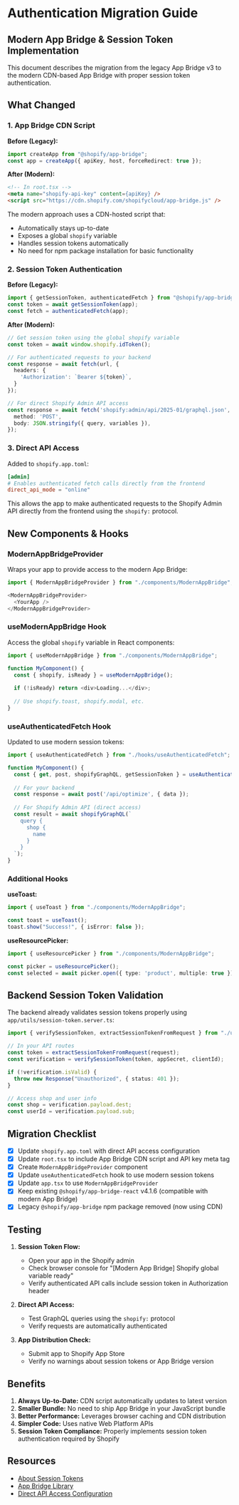 # Authentication Migration Guide

## Modern App Bridge & Session Token Implementation

This document describes the migration from the legacy App Bridge v3 to the modern CDN-based App Bridge with proper session token authentication.

## What Changed

### 1. App Bridge CDN Script

**Before (Legacy):**
```typescript
import createApp from "@shopify/app-bridge";
const app = createApp({ apiKey, host, forceRedirect: true });
```

**After (Modern):**
```html
<!-- In root.tsx -->
<meta name="shopify-api-key" content={apiKey} />
<script src="https://cdn.shopify.com/shopifycloud/app-bridge.js" />
```

The modern approach uses a CDN-hosted script that:
- Automatically stays up-to-date
- Exposes a global `shopify` variable
- Handles session tokens automatically
- No need for npm package installation for basic functionality

### 2. Session Token Authentication

**Before (Legacy):**
```typescript
import { getSessionToken, authenticatedFetch } from "@shopify/app-bridge/utilities";
const token = await getSessionToken(app);
const fetch = authenticatedFetch(app);
```

**After (Modern):**
```typescript
// Get session token using the global shopify variable
const token = await window.shopify.idToken();

// For authenticated requests to your backend
const response = await fetch(url, {
  headers: {
    'Authorization': `Bearer ${token}`,
  }
});

// For direct Shopify Admin API access
const response = await fetch('shopify:admin/api/2025-01/graphql.json', {
  method: 'POST',
  body: JSON.stringify({ query, variables }),
});
```

### 3. Direct API Access

Added to `shopify.app.toml`:
```toml
[admin]
# Enables authenticated fetch calls directly from the frontend
direct_api_mode = "online"
```

This allows the app to make authenticated requests to the Shopify Admin API directly from the frontend using the `shopify:` protocol.

## New Components & Hooks

### ModernAppBridgeProvider

Wraps your app to provide access to the modern App Bridge:

```typescript
import { ModernAppBridgeProvider } from "./components/ModernAppBridge";

<ModernAppBridgeProvider>
  <YourApp />
</ModernAppBridgeProvider>
```

### useModernAppBridge Hook

Access the global `shopify` variable in React components:

```typescript
import { useModernAppBridge } from "./components/ModernAppBridge";

function MyComponent() {
  const { shopify, isReady } = useModernAppBridge();
  
  if (!isReady) return <div>Loading...</div>;
  
  // Use shopify.toast, shopify.modal, etc.
}
```

### useAuthenticatedFetch Hook

Updated to use modern session tokens:

```typescript
import { useAuthenticatedFetch } from "./hooks/useAuthenticatedFetch";

function MyComponent() {
  const { get, post, shopifyGraphQL, getSessionToken } = useAuthenticatedFetch();
  
  // For your backend
  const response = await post('/api/optimize', { data });
  
  // For Shopify Admin API (direct access)
  const result = await shopifyGraphQL(`
    query {
      shop {
        name
      }
    }
  `);
}
```

### Additional Hooks

**useToast:**
```typescript
import { useToast } from "./components/ModernAppBridge";

const toast = useToast();
toast.show("Success!", { isError: false });
```

**useResourcePicker:**
```typescript
import { useResourcePicker } from "./components/ModernAppBridge";

const picker = useResourcePicker();
const selected = await picker.open({ type: 'product', multiple: true });
```

## Backend Session Token Validation

The backend already validates session tokens properly using `app/utils/session-token.server.ts`:

```typescript
import { verifySessionToken, extractSessionTokenFromRequest } from "./utils/session-token.server";

// In your API routes
const token = extractSessionTokenFromRequest(request);
const verification = verifySessionToken(token, appSecret, clientId);

if (!verification.isValid) {
  throw new Response("Unauthorized", { status: 401 });
}

// Access shop and user info
const shop = verification.payload.dest;
const userId = verification.payload.sub;
```

## Migration Checklist

- [x] Update `shopify.app.toml` with direct API access configuration
- [x] Update `root.tsx` to include App Bridge CDN script and API key meta tag
- [x] Create `ModernAppBridgeProvider` component
- [x] Update `useAuthenticatedFetch` hook to use modern session tokens
- [x] Update `app.tsx` to use `ModernAppBridgeProvider`
- [x] Keep existing `@shopify/app-bridge-react` v4.1.6 (compatible with modern App Bridge)
- [x] Legacy `@shopify/app-bridge` npm package removed (now using CDN)

## Testing

1. **Session Token Flow:**
   - Open your app in the Shopify admin
   - Check browser console for "[Modern App Bridge] Shopify global variable ready"
   - Verify authenticated API calls include session token in Authorization header

2. **Direct API Access:**
   - Test GraphQL queries using the `shopify:` protocol
   - Verify requests are automatically authenticated

3. **App Distribution Check:**
   - Submit app to Shopify App Store
   - Verify no warnings about session tokens or App Bridge version

## Benefits

1. **Always Up-to-Date:** CDN script automatically updates to latest version
2. **Smaller Bundle:** No need to ship App Bridge in your JavaScript bundle
3. **Better Performance:** Leverages browser caching and CDN distribution
4. **Simpler Code:** Uses native Web Platform APIs
5. **Session Token Compliance:** Properly implements session token authentication required by Shopify

## Resources

- [About Session Tokens](https://shopify.dev/docs/apps/build/authentication-authorization/session-tokens)
- [App Bridge Library](https://shopify.dev/docs/api/app-bridge-library)
- [Direct API Access Configuration](https://shopify.dev/docs/apps/tools/cli/configuration#admin)

